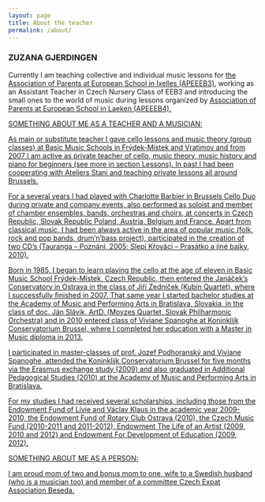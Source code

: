 ```yaml
---
layout: page
title: About the teacher
permalink: /about/
---
```


### ZUZANA GJERDINGEN

Currently I am teaching collective and individual music lessons for <a href="https://apeeeb3.be/extracurricular-activities/individual-music-lessons" target="_blank">the Association of Parents at European School in Ixelles (APEEEB3)</a>, working as an Assistant Teacher in Czech Nursery Class of EEB3 and introducing the small ones to the world of music during lessons organized by <a href="https://www.bru4.eu/periscolaire/" target="_blank">Association of Parents at European School in Laeken (APEEEB4).

SOMETHING ABOUT ME AS A TEACHER AND A MUSICIAN: 

As main or substitute teacher I gave cello lessons and music theory (group classes) at Basic Music Schools in Frýdek-Místek and Vratimov and from 2007 I am active as private teacher of cello, music theory, music history and piano for beginners (see more in section Lessons). In past I had been cooperating with Ateliers Stani and teaching private lessons all around Brussels.
 
For a several years I had played with Charlotte Barbier in Brussels Cello Duo during private and company events, also performed as soloist and member of chamber ensembles, bands, orchestras and choirs, at concerts in Czech Republic, Slovak Republic Poland, Austria, Belgium and France. Apart from classical music, I had been always active in the area of popular music (folk, rock and pop bands, drum’n’bass project), participated in the creation of two CD’s (Tauranga – Poznání, 2005; Slepí Křováci – Prasátko a jiné bajky, 2010).

Born in 1985, I began to learn playing the cello at the age of eleven in Basic Music School Frýdek-Místek, Czech Republic, then entered the Janáček’s Conservatory in Ostrava in the class of Jiří Zedníček (Kubín Quartet), where I successfully finished in 2007. That same year I started bachelor studies at the Academy of Music and Performing Arts in Bratislava, Slovakia, in the class of doc. Ján Slávik, ArtD. (Moyzes Quartet, Slovak Philharmonic Orchestra) and in 2010 entered class of Viviane Spanoghe at Koninklijk Conservatorium Brussel, where I completed her education with a Master in Music diploma in 2013.
 
I participated in master-classes of prof. Jozef Podhoranský and Viviane Spanoghe, attended the Koninklijk Conservatorium Brussel for five months via the Erasmus exchange study (2009) and also graduated in Additional Pedagogical Studies (2010) at the Academy of Music and Performing Arts in Bratislava.
 
For my studies I had received several scholarships, including those from the Endowment Fund of Lívie and Václav Klaus in the academic year 2009-2010, the Endowment Fund of Rotary Club Ostrava (2010), the Czech Music Fund (2010-2011 and 2011-2012), Endowment The Life of an Artist (2009, 2010 and 2012) and Endowment For Development of Education (2009, 2012). 

SOMETHING ABOUT ME AS A PERSON:

I am proud mom of two and bonus mom to one, wife to a Swedish husband (who is a musician too) and member of a committee <a href="https://beseda.be" target="_blank">Czech Expat Association Beseda.





<!-- Yes, that’s true! My private music school PAMPIRIDAM is really for everybody, for children and adults! And why is it? Because I prepare lessons which fits exactly your expectations!
 
Music education is always about cooperation and co-playing, and that’s why with my students (and parents) we discuss what they would like to learn, what is their idea of music lesson, what caught their interest in the music area, but I also keep good development by using proven teaching methods.
 
I engage the motto of Czech ancient teacher [Comenius](https://en.wikipedia.org/wiki/John_Amos_Comenius) “School is play”, and thanks to that students study not only technique of playing an instrument or a theory, but they use also gained skills and knowledge in practice, for example during improvisation. And with children we play also games and quiz so they enjoy process of learning.
 
Because of Brussels being multicultural city and my student’s encounter with many outside phenomena, I use that advantage during lessons and we learn, for example, foreign nation’s songs or special techniques of playing an instrument.
 
To learn something new, even though little or adult person, regularity is required. That’s why I prefer to work with my students once per week, in case of interest even more often. Please, remember, that half an hour or hour spent with teacher is basic in learning process, which is necessary to complete with practicing instrument or memorizing information alone...

Ideally every day (child + beginner = minimally 10 min., adult + beginner = 30 min., child + advanced = 30 min., adult + advanced = no time limit :) ). If you or your child doesn’t have enough time to practice every day, it is sufficient to play at least three times per week. -->
